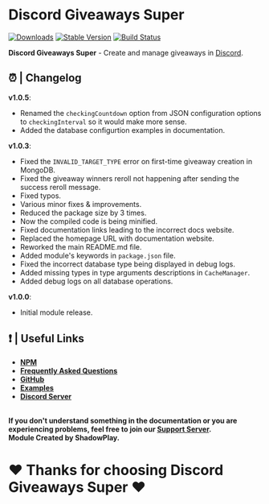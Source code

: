 # Discord Giveaways Super

[![Downloads](https://img.shields.io/npm/dt/discord-giveaways-super?style=for-the-badge)](https://www.npmjs.com/package/discord-giveaways-super)
[![Stable Version](https://img.shields.io/npm/v/discord-giveaways-super?style=for-the-badge)](https://www.npmjs.com/package/discord-giveaways-super)
[![Build Status](https://github.com/shadowplay1/discord-economy-super/workflows/build/badge.svg)](https://www.npmjs.com/package/discord-giveaways-super)

<b>Discord Giveaways Super</b> - Create and manage giveaways in [Discord](https://old.discordjs.dev/#/).

## ⏰ | Changelog

**v1.0.5**:
- Renamed the `checkingCountdown` option from JSON configuration options to `checkingInterval` so it would make more sense.
- Added the database configurtion examples in documentation.

**v1.0.3**:
- Fixed the `INVALID_TARGET_TYPE` error on first-time giveaway creation in MongoDB.
- Fixed the giveaway winners reroll not happening after sending the success reroll message.
- Fixed typos.
- Various minor fixes & improvements.
- Reduced the package size by 3 times.
- Now the compiled code is being minified.
- Fixed documentation links leading to the incorrect docs website.
- Replaced the homepage URL with documentation website.
- Reworked the main README.md file.
- Added module's keywords in `package.json` file.
- Fixed the incorrect database type being displayed in debug logs.
- Added missing types in type arguments descriptions in `CacheManager`.
- Added debug logs on all database operations.

**v1.0.0**:
- Initial module release.

## ❗ | Useful Links
<ul>
<li><b><a href = "https://www.npmjs.com/package/discord-giveaways-super">NPM</a></b></li>
<li><b><a href = "https://dgs-docs.js.org/#/docs/main/1.0.5/general/faq">Frequently Asked Questions</a></b></li>
<li><b><a href = "https://github.com/shadowplay1/discord-giveaways-super">GitHub</a></b></li>
<li><b><a href = "https://github.com/shadowplay1/discord-giveaways-super/tree/main/examples">Examples</a></b></li>
<li><b><a href = "https://discord.gg/4pWKq8vUnb">Discord Server</a></b></li>
</ul>
<br>
<b>If you don't understand something in the documentation or you are experiencing problems, feel free to join our <a href = "https://discord.gg/4pWKq8vUnb">Support Server</a>.</b>
<br>
<b>Module Created by ShadowPlay.</b>

# ❤️ Thanks for choosing Discord Giveaways Super ❤️
